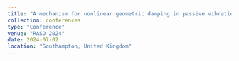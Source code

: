 ```yaml
---
title: "A mechanism for nonlinear geometric damping in passive vibration control: concept, realization and experiments"
collection: conferences
type: "Conference"
venue: "RASD 2024"
date: 2024-07-02
location: "Southampton, United Kingdom"
---
```

